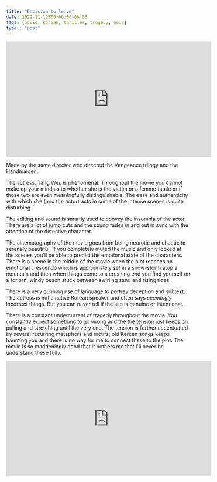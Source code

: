 ```yaml
---
title: "Decision to leave"
date: 2022-11-12T00:00:00-00:00
tags: [movie, korean, thriller, tragedy, noir]
type : "post"
---
```


<iframe width="560" height="315" src="https://www.youtube.com/embed/Bmoy73lhs-s" title="YouTube video player" frameborder="0" allow="accelerometer; autoplay; clipboard-write; encrypted-media; gyroscope; picture-in-picture" allowfullscreen></iframe>

Made by the same director who directed the Vengeance trilogy and the Handmaiden.

The actress, Tang Wei, is phenomenal. Throughout the movie you cannot make up your mind as to whether she is the victim or a femme fatale or if those two are even meaningfully distinguishable. The ease and authenticity with which she (and the actor) acts in some of the intense scenes is quite disturbing. 

The editing and sound is smartly used to convey the insomnia of the actor. There are a lot of jump cuts and the sound fades in and out in sync with the attention of the detective character. 

The cinematography of the movie goes from being neurotic and chaotic to serenely beautiful. If you completely muted the music and only looked at the scenes you'll be able to predict the emotional state of the characters. There is a scene in the middle of the movie when the plot reaches an emotional crescendo which is appropriately set in a snow-storm atop a mountain and then when things come to a crushing end you find yourself on a forlorn, windy beach stuck between swirling sand and rising tides.

There is a very cunning use of language to portray deception and subtext. The actress is not a native Korean speaker and often says *seemingly* incorrect things. But you can never tell if the slip is genuine or intentional.

There is a constant undercurrent of tragedy throughout the movie. You constantly expect something to go wrong and the the tension just keeps on pulling and stretching until the very end. The tension is further accentuated by several recurring metaphors and motifs; old Korean songs keeps haunting you and there is no way for me to connect these to the plot. The movie is so maddeningly good that it bothers me that I'll never be understand these fully. 



<iframe width="560" height="315" src="https://www.youtube.com/embed/N3plBBuMslI" title="YouTube video player" frameborder="0" allow="accelerometer; autoplay; clipboard-write; encrypted-media; gyroscope; picture-in-picture" allowfullscreen></iframe>


